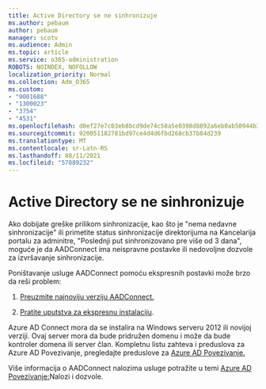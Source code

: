 ```yaml
---
title: Active Directory se ne sinhronizuje
ms.author: pebaum
author: pebaum
manager: scotv
ms.audience: Admin
ms.topic: article
ms.service: o365-administration
ROBOTS: NOINDEX, NOFOLLOW
localization_priority: Normal
ms.collection: Adm_O365
ms.custom:
- "9001688"
- "1300023"
- "3754"
- "4531"
ms.openlocfilehash: d0ef27e7c03eb8bcd9de74c58a5e0398d8892a6eb0ab50944b3c2201247fa0b8
ms.sourcegitcommit: 920051182781bd97ce4d4d6fbd268cb37b84d239
ms.translationtype: MT
ms.contentlocale: sr-Latn-RS
ms.lasthandoff: 08/11/2021
ms.locfileid: "57889232"
---
```

# <a name="active-directory-not-syncing"></a>Active Directory se ne sinhronizuje

Ako dobijate greške prilikom sinhronizacije, kao što je "nema nedavne sinhronizacije" ili primetite status sinhronizacije direktorijuma na Kancelarija portalu za adminitre, "Poslednji put sinhronizovano pre više od 3 dana", moguće je da AADConnect ima neispravne postavke ili nedovoljne dozvole za izvršavanje sinhronizacije.  

Poništavanje usluge AADConnect pomoću ekspresnih postavki može brzo da reši problem:

1. [Preuzmite najnoviju verziju AADConnect.](https://go.microsoft.com/fwlink/?LinkId=615771)

2. [Pratite uputstva za ekspresnu instalaciju](https://docs.microsoft.com/azure/active-directory/hybrid/how-to-connect-install-express).

Azure AD Connect mora da se instalira na Windows serveru 2012 ili novijoj verziji. Ovaj server mora da bude pridružen domenu i može da bude kontroler domena ili server član. Kompletnu listu zahteva i preduslova za Azure AD Povezivanje, pregledajte preduslove za [Azure AD Povezivanje.](https://docs.microsoft.com/azure/active-directory/hybrid/how-to-connect-install-prerequisites)

Više informacija o AADConnect nalozima usluge potražite u temi [Azure AD Povezivanje:](https://docs.microsoft.com/azure/active-directory/hybrid/reference-connect-accounts-permissions)Nalozi i dozvole.
